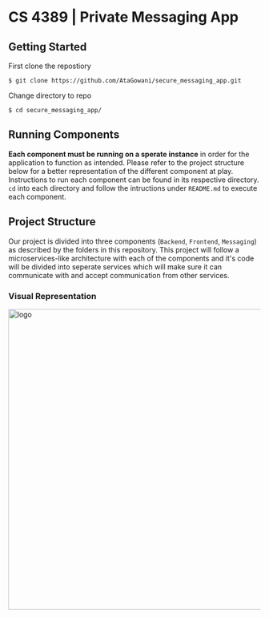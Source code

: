 # CS 4389 | Private Messaging App

## Getting Started
First clone the repostiory

```
$ git clone https://github.com/AtaGowani/secure_messaging_app.git
```
Change directory to repo

```
$ cd secure_messaging_app/
```

## Running Components
**Each component must be running on a sperate instance** in order for the application to function as intended. Please refer to the project structure below for a better representation of the different component at play. Instructions to run each component can be found in its respective directory. `cd` into each directory and follow the intructions under `README.md` to execute each component.

## Project Structure 
Our project is divided into three components (`Backend`, `Frontend`, `Messaging`) as described by the folders in this repository.
This project will follow a microservices-like architecture with each of the components and it's code will be divided into seperate services which will make sure it can communicate with and accept communication from other services.

### Visual Representation
<img src="https://raw.githubusercontent.com/AtaGowani/secure_messaging_app/master/.github/app_components.jpg?token=AEUSZT3OJP2UOK5KBWNHDL27R3ZXU" alt="logo" height="600px">
